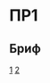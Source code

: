 # ПP1

## Бриф
[1](https://code.s3.yandex.net/web-developer/project-1/sprint-1-brief.pdf)
[2](https://code.s3.yandex.net/web-developer/project-1/sprint-2-brief.pdf)

